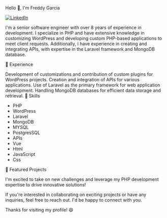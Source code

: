 Hello 👋, I'm Freddy Garcia 

[![LinkedIn](https://img.shields.io/badge/-LinkedIn-0077B5?style=flat-square&logo=linkedin&logoColor=white)](https://www.linkedin.com/in/freddy-jose-garcia-2735a977/)

I'm a senior software engineer with over 8 years of experience in development. I specialize in PHP and have extensive knowledge in customizing WordPress and developing custom PHP-based applications to meet client requests. Additionally, I have experience in creating and integrating APIs, with expertise in the Laravel framework and MongoDB database.

💼 Experience

Development of customizations and contribution of custom plugins for WordPress projects.
Creation and integration of APIs for various applications.
Use of Laravel as the primary framework for web application development.
Handling MongoDB databases for efficient data storage and retrieval.
🚀 Skills

- PHP
- WordPress
- Laravel
- MongoDB
- MYSQL
- PostgresSQL
- APIs
- Vue
- Html
- JavaScript
- Css


🔭 Featured Projects

I'm excited to take on new challenges and leverage my PHP development expertise to drive innovative solutions!

If you're interested in collaborating on exciting projects or have any inquiries, feel free to reach out. I'd be happy to connect with you.

Thanks for visiting my profile! 😄
